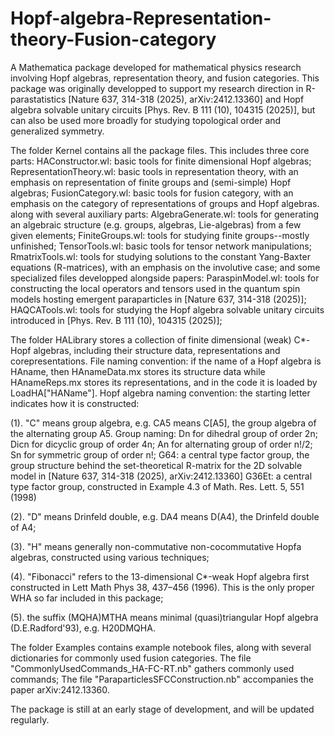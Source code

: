 # Hopf-algebra-Representation-theory-Fusion-category
A Mathematica package developed for mathematical physics research involving Hopf algebras, representation theory, and fusion categories. 
This package was originally developped to support my research direction in R-parastatistics [Nature 637, 314-318 (2025), arXiv:2412.13360] and Hopf algebra solvable unitary circuits [Phys. Rev. B 111 (10), 104315 (2025)], but can also be used more broadly for studying topological order and generalized symmetry.

The folder Kernel contains all the package files. This includes three core parts:
	HAConstructor.wl: basic tools for finite dimensional Hopf algebras;
	RepresentationTheory.wl: basic tools in representation theory, with an emphasis on representation of finite groups and (semi-simple) Hopf algebras;
  	FusionCategory.wl: basic tools for fusion category, with an emphasis on the category of representations of groups and Hopf algebras.
along with several auxiliary parts:
  	AlgebraGenerate.wl: tools for generating an algebraic structure (e.g. groups, algebras, Lie-algebras) from a few given elements;
	FiniteGroups.wl: tools for studying finite groups--mostly unfinished;
  	TensorTools.wl: basic tools for tensor network manipulations;
  	RmatrixTools.wl: tools for studying solutions to the constant Yang-Baxter equations (R-matrices), with an emphasis on the involutive case;
and some specialized files developped alongside papers:
  	ParaspinModel.wl: tools for constructing the local operators and tensors used in the quantum spin models hosting emergent paraparticles in [Nature 637, 314-318 (2025)];
  	HAQCATools.wl: tools for studying the Hopf algebra solvable unitary circuits introduced in [Phys. Rev. B 111 (10), 104315 (2025)];

The folder HALibrary stores a collection of finite dimensional (weak) C*-Hopf algebras, including their structure data, representations and corepresentations. File naming convention: if the name of a Hopf algebra is HAname, then HAnameData.mx stores its structure data while HAnameReps.mx stores its representations, and in the code it is loaded by LoadHA["HAName"]. Hopf algebra naming convention: the starting letter indicates how it is constructed:

  (1). "C" means group algebra, e.g. CA5 means C[A5], the group algebra of the alternating group A5. Group naming: 
    Dn for dihedral group of order 2n;
    Dicn for dicyclic group of order 4n;
    An for alternating group of order n!/2;
    Sn for symmetric group of order n!;
    G64: a central type factor group, the group structure behind the set-theoretical R-matrix for the 2D solvable model in [Nature 637, 314-318 (2025), arXiv:2412.13360]
    G36Et: a central type factor group, constructed in Example 4.3 of Math. Res. Lett. 5, 551 (1998)

  (2). "D" means Drinfeld double, e.g. DA4 means D(A4), the Drinfeld double of A4;
	
  (3). "H" means generally non-commutative non-cocommutative Hopfa algebras, constructed using various techniques;
	
  (4). "Fibonacci" refers to the 13-dimensional C*-weak Hopf algebra first constructed in Lett Math Phys 38, 437–456 (1996). This is the only proper WHA so far included in this package;
	
  (5). the suffix (MQHA)MTHA means minimal (quasi)triangular Hopf algebra (D.E.Radford'93), e.g. H20DMQHA.

The folder Examples contains example notebook files, along with several dictionaries for commonly used fusion categories. 
  	The file "CommonlyUsedCommands_HA-FC-RT.nb" gathers commonly used commands;
  	The file "ParaparticlesSFCConstruction.nb" accompanies the paper arXiv:2412.13360.
  
The package is still at an early stage of development, and will be updated regularly. 
  
